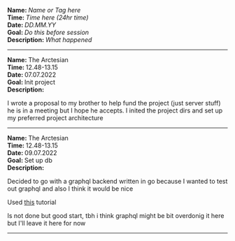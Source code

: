 <strong>Name: </strong><em>Name or Tag here</em>
<br>
<strong>Time: </strong> <em>Time here (24hr time)</em>
<br>
<strong>Date: </strong> <em>DD.MM.YY</em>
<br>
<strong>Goal: </strong> <em>Do this before session </em>
<br>
<strong>Description: </strong> <em>What happened</em>

<hr>

<strong>Name: </strong> The Arctesian
<br>
<strong>Time: </strong> 12.48-13.15
<br>
<strong>Date: </strong> 07.07.2022
<br>
<strong>Goal: </strong> Init project
<br>
<strong>Description: </strong>

I wrote a proposal to my brother to help fund the project (just server stuff) he is in a meeting but I hope he accepts. I inited the project dirs and set up my preferred project architecture

<hr>


<strong>Name: </strong> The Arctesian
<br>
<strong>Time: </strong> 12.48-13.15
<br>
<strong>Date: </strong> 09.07.2022
<br>
<strong>Goal: </strong> Set up db
<br>
<strong>Description: </strong>

Decided to go with a graphql backend written in go because I wanted to test out graphql and also I think it would be nice

Used [this](https://www.youtube.com/watch?v=AlLBG6HrE7E) tutorial

Is not done but good start, tbh i think graphql might be bit overdonig it here but I'll leave it here for now
<hr>
